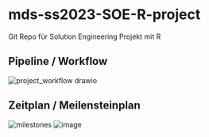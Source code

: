 # mds-ss2023-SOE-R-project
Git Repo für Solution Engineering Projekt mit R

## Pipeline / Workflow
![project_workflow drawio](https://github.com/bar01a/mds-ss2023-SOE-R-project/assets/116788138/5682b97a-88ff-46e4-9d6d-851464422c4b)

## Zeitplan / Meilensteinplan
![milestones](https://github.com/bar01a/mds-ss2023-SOE-R-project/assets/116788138/ccd02793-56de-4412-a90f-249d06d34cbd)
![image](https://github.com/bar01a/mds-ss2023-SOE-R-project/assets/116788138/b6bf879b-15fd-4665-9e0c-8432e91b787a)
